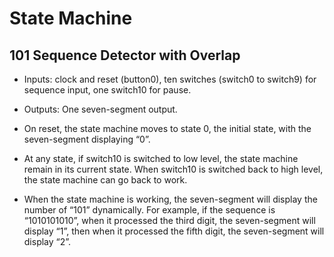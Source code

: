 # State Machine 
## 101 Sequence Detector with Overlap
- Inputs: clock and reset (button0), ten switches (switch0 to switch9) for sequence input, one switch10 for pause.
- Outputs: One seven-segment output.

- On reset, the state machine moves to state 0, the initial state, with the seven-segment displaying “0”.
- At any state, if switch10 is switched to low level, the state machine remain in its current state. When switch10 is switched back to high level, the state machine can go back to work.
- When the state machine is working, the seven-segment will display the number of “101” dynamically. For example, if the sequence is “1010101010”, when it processed the third digit, the seven-segment will display “1”, then when it processed the fifth digit, the seven-segment will display “2”.
